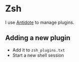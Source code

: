 # Zsh

I use [Antidote](https://getantidote.github.io/) to manage plugins.

## Adding a new plugin

* Add it to `zsh_plugins.txt`
* Start a new shell session
